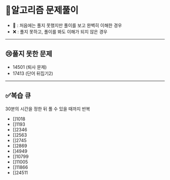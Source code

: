 # 🚀알고리즘 문제풀이

- 🔺 : 처음에는 풀지 못했지만 풀이를 보고 완벽히 이해한 경우
- ❌ : 풀지 못하고, 풀이를 봐도 이해가 되지 않은 경우

---

## 😢풀지 못한 문제

- 14501 (퇴사 문제)
- 17413 (단어 뒤집기2)

---

## ✅복습 큐

30분의 시간을 정한 뒤 풀 수 있을 때까지 반복

- []1018
- []1193
- []2346
- []2563
- []2745
- []2869
- []4949
- []10799
- []11005
- []11866
- []24511
